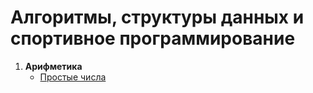 # Алгоритмы, структуры данных и спортивное программирование

1. **Арифметика**
   - [Простые числа](./arithmetic/primes.md)
